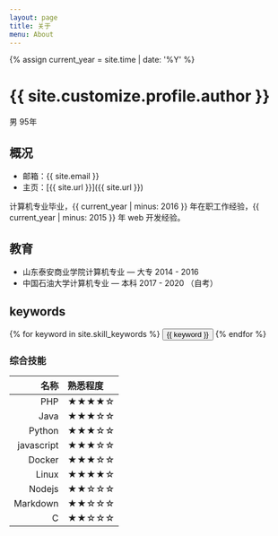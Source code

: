```yaml
---
layout: page
title: 关于
menu: About
---
```

{% assign current_year = site.time | date: '%Y' %}

{{ site.customize.profile.author }}
===
男 95年

## 概况

- 邮箱：{{ site.email }}
- 主页：[{{ site.url }}]({{ site.url }})

计算机专业毕业，{{ current_year | minus: 2016 }} 年在职工作经验，{{ current_year | minus: 2015 }} 年 web 开发经验。

## 教育
- 山东泰安商业学院计算机专业 — 大专 2014 - 2016
- 中国石油大学计算机专业 — 本科 2017 - 2020 （自考）

## keywords
<div class="btn-inline">
{% for keyword in site.skill_keywords %} <button class="btn btn-outline" type="button">{{ keyword }}</button> {% endfor %}
</div>

### 综合技能

| 名称 | 熟悉程度
|--:|:--|
| PHP | ★★★★☆ |
| Java | ★★★☆☆ |
| Python | ★★★☆☆ |
| javascript | ★★★☆☆ |
| Docker | ★★★☆☆ |
| Linux | ★★★★☆ |
| Nodejs | ★★☆☆☆ |
| Markdown | ★★☆☆☆ |
| C | ★★☆☆☆ |
